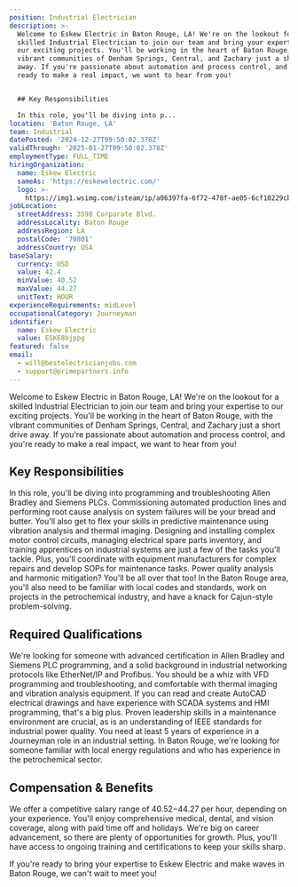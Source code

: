 ```yaml
---
position: Industrial Electrician
description: >-
  Welcome to Eskew Electric in Baton Rouge, LA! We're on the lookout for a
  skilled Industrial Electrician to join our team and bring your expertise to
  our exciting projects. You'll be working in the heart of Baton Rouge, with the
  vibrant communities of Denham Springs, Central, and Zachary just a short drive
  away. If you're passionate about automation and process control, and you're
  ready to make a real impact, we want to hear from you!


  ## Key Responsibilities

  In this role, you'll be diving into p...
location: 'Baton Rouge, LA'
team: Industrial
datePosted: '2024-12-27T09:50:02.378Z'
validThrough: '2025-01-27T09:50:02.378Z'
employmentType: FULL_TIME
hiringOrganization:
  name: Eskew Electric
  sameAs: 'https://eskewelectric.com/'
  logo: >-
    https://img1.wsimg.com/isteam/ip/a06397fa-6f72-478f-ae05-6cf10229cbc5/blob-b5037f9.png/:/rs=w:501,h:400,cg:true,m/cr=w:501,h:400/qt=q:95
jobLocation:
  streetAddress: 3598 Corporate Blvd.
  addressLocality: Baton Rouge
  addressRegion: LA
  postalCode: '70801'
  addressCountry: USA
baseSalary:
  currency: USD
  value: 42.4
  minValue: 40.52
  maxValue: 44.27
  unitText: HOUR
experienceRequirements: midLevel
occupationalCategory: Journeyman
identifier:
  name: Eskew Electric
  value: ESKE8bjppg
featured: false
email:
  - will@bestelectricianjobs.com
  - support@primepartners.info
---
```




Welcome to Eskew Electric in Baton Rouge, LA! We're on the lookout for a skilled Industrial Electrician to join our team and bring your expertise to our exciting projects. You'll be working in the heart of Baton Rouge, with the vibrant communities of Denham Springs, Central, and Zachary just a short drive away. If you're passionate about automation and process control, and you're ready to make a real impact, we want to hear from you!

## Key Responsibilities
In this role, you'll be diving into programming and troubleshooting Allen Bradley and Siemens PLCs. Commissioning automated production lines and performing root cause analysis on system failures will be your bread and butter. You'll also get to flex your skills in predictive maintenance using vibration analysis and thermal imaging. Designing and installing complex motor control circuits, managing electrical spare parts inventory, and training apprentices on industrial systems are just a few of the tasks you'll tackle. Plus, you'll coordinate with equipment manufacturers for complex repairs and develop SOPs for maintenance tasks. Power quality analysis and harmonic mitigation? You'll be all over that too! In the Baton Rouge area, you'll also need to be familiar with local codes and standards, work on projects in the petrochemical industry, and have a knack for Cajun-style problem-solving.

## Required Qualifications
We're looking for someone with advanced certification in Allen Bradley and Siemens PLC programming, and a solid background in industrial networking protocols like EtherNet/IP and Profibus. You should be a whiz with VFD programming and troubleshooting, and comfortable with thermal imaging and vibration analysis equipment. If you can read and create AutoCAD electrical drawings and have experience with SCADA systems and HMI programming, that's a big plus. Proven leadership skills in a maintenance environment are crucial, as is an understanding of IEEE standards for industrial power quality. You need at least 5 years of experience in a Journeyman role in an industrial setting. In Baton Rouge, we're looking for someone familiar with local energy regulations and who has experience in the petrochemical sector.

## Compensation & Benefits
We offer a competitive salary range of $40.52-$44.27 per hour, depending on your experience. You'll enjoy comprehensive medical, dental, and vision coverage, along with paid time off and holidays. We're big on career advancement, so there are plenty of opportunities for growth. Plus, you'll have access to ongoing training and certifications to keep your skills sharp.

If you're ready to bring your expertise to Eskew Electric and make waves in Baton Rouge, we can't wait to meet you!
